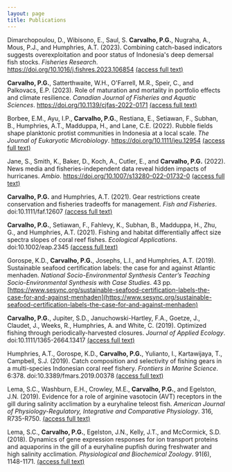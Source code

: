 ```yaml
---
layout: page
title: Publications
---
```


Dimarchopoulou, D., Wibisono, E., Saul, S. **Carvalho, P.G.**, Nugraha, A., Mous, P.J., and Humphries, A.T. (2023). Combining catch-based indicators suggests overexploitation and poor status of Indonesia's deep demersal fish stocks. *Fisheries Research*. https://doi.org/10.1016/j.fishres.2023.106854 [(access full text)](HumphriesEtAl2023.pdf)

**Carvalho, P.G.**, Satterthwaite, W.H., O'Farrell, M.R., Speir, C., and Palkovacs, E.P. (2023). Role of maturation and mortality in portfolio effects and climate resilience. *Canadian Journal of Fisheries and Aquatic Sciences*. https://doi.org/10.1139/cjfas-2022-0171 [(access full text)](CarvalhoEtAl2023.pdf)

Borbee, E.M., Ayu, I.P., **Carvalho, P.G.**, Restiana, E., Setiawan, F., Subhan, B., Humphries, A.T., Madduppa, H., and Lane, C.E. (2022). Rubble fields shape planktonic protist communities in Indonesia at a local scale. *The Journal of Eukaryotic Microbiology*. https://doi.org/10.1111/jeu.12954 [(access full text)](BorbeeEtAl2022.pdf)

Jane, S., Smith, K., Baker, D., Koch, A., Cutler, E., and **Carvalho, P.G.** (2022). News media and fisheries-independent data reveal hidden impacts of hurricanes. *Ambio*. https://doi.org/10.1007/s13280-022-01732-0 [(access full text)](JaneEtAl2022.pdf)

**Carvalho, P.G.** and Humphries, A.T. (2021). Gear restrictions create conservation and fisheries tradeoffs for management. *Fish and Fisheries*. doi:10.1111/faf.12607 [(access full text)](CarvalhoEtAl2021b.pdf)

**Carvalho, P.G.**, Setiawan, F., Fahlevy, K., Subhan, B., Madduppa, H., Zhu, G., and Humphries, A.T. (2021). Fishing and habitat differentially affect size spectra slopes of coral reef fishes. *Ecological Applications*. doi:10.1002/eap.2345 [(access full text)](CarvalhoEtAl2021a.pdf)

Gorospe, K.D., **Carvalho, P.G.**, Josephs, L.I., and Humphries, A.T. (2019). Sustainable seafood certification labels: the case for and against Atlantic menhaden. *National Socio-Environmental Synthesis Center’s Teaching Socio-Environmental Synthesis with Case Studies*. 43 pp. [https://www.sesync.org/sustainable-seafood-certification-labels-the-case-for-and-against-menhaden](https://www.sesync.org/sustainable-seafood-certification-labels-the-case-for-and-against-menhaden)

**Carvalho, P.G.**, Jupiter, S.D., Januchowski-Hartley, F.A., Goetze, J., Claudet, J., Weeks, R., Humphries, A. and White, C. (2019). Optimized fishing through periodically-harvested closures. *Journal of Applied Ecology*. doi:10.1111/1365-2664.13417 [(access full text)](CarvalhoEtAl_2019.pdf)

Humphries, A.T., Gorospe, K.D., **Carvalho, P.G.**, Yulianto, I., Kartawijaya, T., Campbell, S.J. (2019). Catch composition and selectivity of fishing gears in a multi-species Indonesian coral reef fishery. *Frontiers in Marine Science*. 6:378. doi:10.3389/fmars.2019.00378 [(access full text)](HumphriesEtAl_2019.pdf)

Lema, S.C., Washburn, E.H., Crowley, M.E., **Carvalho, P.G.**, and Egelston, J.N. (2019). Evidence for a role of arginine vasotocin (AVT) receptors in the gill during salinity acclimation by a euryhaline teleost fish. *American Journal of Physiology-Regulatory, Integrative and Comparative Physiology*. 316, R735-R750. [(access full text)](LemaEtAl_2018b.pdf)

Lema, S.C., **Carvalho, P.G.**, Egelston, J.N., Kelly, J.T., and McCormick, S.D. (2018). Dynamics of gene expression responses for ion transport proteins and aquaporins in the gill of a euryhaline pupfish during freshwater and high salinity acclimation. *Physiological and Biochemical Zoology*. 91(6), 1148-1171. [(access full text)](LemaEtAl_2018a.pdf)

